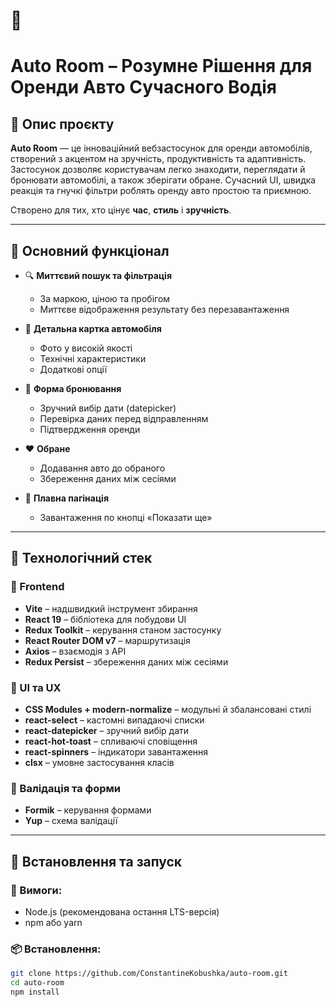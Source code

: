# 🚗

# Auto Room – Розумне Рішення для Оренди Авто Сучасного Водія

## 🔎 Опис проєкту

**Auto Room** — це інноваційний вебзастосунок для оренди автомобілів, створений з акцентом на зручність, продуктивність та адаптивність. Застосунок дозволяє користувачам легко знаходити, переглядати й бронювати автомобілі, а також зберігати обране. Сучасний UI, швидка реакція та гнучкі фільтри роблять оренду авто простою та приємною.

Створено для тих, хто цінує **час**, **стиль** і **зручність**.

---

## 🌟 Основний функціонал

- 🔍 **Миттєвий пошук та фільтрація**

  - За маркою, ціною та пробігом
  - Миттєве відображення результату без перезавантаження

- 📄 **Детальна картка автомобіля**

  - Фото у високій якості
  - Технічні характеристики
  - Додаткові опції

- 📅 **Форма бронювання**

  - Зручний вибір дати (datepicker)
  - Перевірка даних перед відправленням
  - Підтвердження оренди

- ❤️ **Обране**

  - Додавання авто до обраного
  - Збереження даних між сесіями

- 🔁 **Плавна пагінація**
  - Завантаження по кнопці «Показати ще»

---

## 🧰 Технологічний стек

### 🔨 Frontend

- **Vite** – надшвидкий інструмент збирання
- **React 19** – бібліотека для побудови UI
- **Redux Toolkit** – керування станом застосунку
- **React Router DOM v7** – маршрутизація
- **Axios** – взаємодія з API
- **Redux Persist** – збереження даних між сесіями

### 🎨 UI та UX

- **CSS Modules + modern-normalize** – модульні й збалансовані стилі
- **react-select** – кастомні випадаючі списки
- **react-datepicker** – зручний вибір дати
- **react-hot-toast** – спливаючі сповіщення
- **react-spinners** – індикатори завантаження
- **clsx** – умовне застосування класів

### 🧪 Валідація та форми

- **Formik** – керування формами
- **Yup** – схема валідації

---

## 🚀 Встановлення та запуск

### 🔧 Вимоги:

- Node.js (рекомендована остання LTS-версія)
- npm або yarn

### 📦 Встановлення:

```bash
git clone https://github.com/ConstantineKobushka/auto-room.git
cd auto-room
npm install
```
